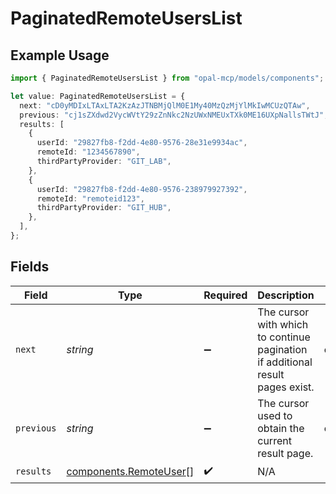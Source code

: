 # PaginatedRemoteUsersList

## Example Usage

```typescript
import { PaginatedRemoteUsersList } from "opal-mcp/models/components";

let value: PaginatedRemoteUsersList = {
  next: "cD0yMDIxLTAxLTA2KzAzJTNBMjQlM0E1My40MzQzMjYlMkIwMCUzQTAw",
  previous: "cj1sZXdwd2VycWVtY29zZnNkc2NzUWxNMEUxTXk0ME16UXpNallsTWtJ",
  results: [
    {
      userId: "29827fb8-f2dd-4e80-9576-28e31e9934ac",
      remoteId: "1234567890",
      thirdPartyProvider: "GIT_LAB",
    },
    {
      userId: "29827fb8-f2dd-4e80-9576-238979927392",
      remoteId: "remoteid123",
      thirdPartyProvider: "GIT_HUB",
    },
  ],
};
```

## Fields

| Field                                                                          | Type                                                                           | Required                                                                       | Description                                                                    | Example                                                                        |
| ------------------------------------------------------------------------------ | ------------------------------------------------------------------------------ | ------------------------------------------------------------------------------ | ------------------------------------------------------------------------------ | ------------------------------------------------------------------------------ |
| `next`                                                                         | *string*                                                                       | :heavy_minus_sign:                                                             | The cursor with which to continue pagination if additional result pages exist. | cD0yMDIxLTAxLTA2KzAzJTNBMjQlM0E1My40MzQzMjYlMkIwMCUzQTAw                       |
| `previous`                                                                     | *string*                                                                       | :heavy_minus_sign:                                                             | The cursor used to obtain the current result page.                             | cj1sZXdwd2VycWVtY29zZnNkc2NzUWxNMEUxTXk0ME16UXpNallsTWtJ                       |
| `results`                                                                      | [components.RemoteUser](../../models/components/remoteuser.md)[]               | :heavy_check_mark:                                                             | N/A                                                                            |                                                                                |